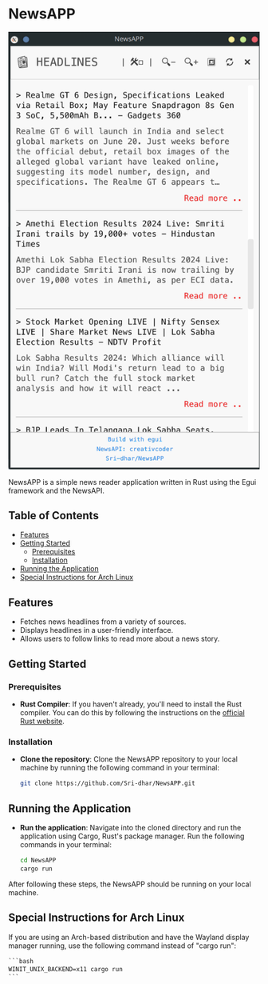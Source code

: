 # NewsAPP

![NewsAPP](assets/NewsAPP.png)

NewsAPP is a simple news reader application written in Rust using the Egui framework and the NewsAPI.


## Table of Contents

- [Features](#features)
- [Getting Started](#getting-started)
  - [Prerequisites](#prerequisites)
  - [Installation](#installation)
- [Running the Application](#running-the-application)
- [Special Instructions for Arch Linux](#special-instructions-for-arch-linux)

## Features

- Fetches news headlines from a variety of sources.
- Displays headlines in a user-friendly interface.
- Allows users to follow links to read more about a news story.

## Getting Started

### Prerequisites

- **Rust Compiler**: If you haven't already, you'll need to install the Rust compiler. You can do this by following the instructions on the [official Rust website](https://www.rust-lang.org/tools/install).

### Installation

- **Clone the repository**: Clone the NewsAPP repository to your local machine by running the following command in your terminal:

    ```bash
    git clone https://github.com/Sri-dhar/NewsAPP.git
    ```

## Running the Application

- **Run the application**: Navigate into the cloned directory and run the application using Cargo, Rust's package manager. Run the following commands in your terminal:

    ```bash
    cd NewsAPP
    cargo run
    ```

After following these steps, the NewsAPP should be running on your local machine.

## Special Instructions for Arch Linux

If you are using an Arch-based distribution and have the Wayland display manager running, use the following command instead of "cargo run":

    ```bash
    WINIT_UNIX_BACKEND=x11 cargo run
    ```